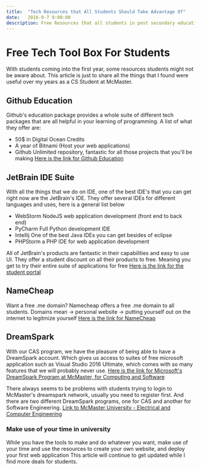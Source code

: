 ```yaml
---
title:  "Tech Resources that All Students Should Take Advantage Of"
date:   2016-9-7 9:00:00
description: Free Resources that all students in post secondary education should take advantage of
---
```


# Free Tech Tool Box For Students
With students coming into the first year, some resources students might not be aware about.
This article is just to share all the things that I found were useful over my years as a CS Student at McMaster.

## Github Education
Github's education package provides a whole suite of different tech packages that are all helpful in your learning of programming.
A list of what they offer are:
* 50$ in Digital Ocean Credits
* A year of Bitnami (Host your web applications)
* Github Unlimited repository, fantastic for all those projects that you'll be making 
[Here is the link for Github Education](https://education.github.com/pack)

## JetBrain IDE Suite
With all the things that we do on IDE, one of the best IDE's that you can get right now are the JetBrain's IDE.
They offer several IDEs for different languages and uses, here is a general list below
* WebStorm NodeJS web application development (front end to back end)
* PyCharm Full Python development IDE
* Intellij One of the best Java IDEs you can get besides of eclipse
* PHPStorm a PHP IDE for web application development

All of JetBrain's products are fantastic in their capabilities and easy to use UI.
They offer a student discount on all their products to free. Meaning you get to try their entire suite of applications for free
[Here is the link for the student portal](https://www.jetbrains.com/student/)

## NameCheap
Want a free .me domain? Namecheap offers a free .me domain to all students. Domains mean -> personal website -> putting yourself out on the internet to legitmize yourself
[Here is the link for NameCheap](https://nc.me)

## DreamSpark
With our CAS program, we have the pleasure of being able to have a DreamSpark account.
Which gives us access to suites of free microsoft application such as Visual Studio 2016 Ultimate, which comes with so many features that we will probably never use.
[Here is the link for Microsoft's DreamSpark Program at McMaster, for Computing and Software](https://e5.onthehub.com/WebStore/ProductsByMajorVersionList.aspx?ws=925e5046-720e-e211-bd05-f04da23e67f6&vsro=8)

There always seems to be problems with students trying to login to McMaster's dreamspark network, usually you need to register first. And there are two different DreamSpark programs, one for CAS and another for Software Engineering.
[Link to McMaster University - Electrical and Computer Engineering](https://e5.onthehub.com/WebStore/ProductsByMajorVersionList.aspx?ws=1184cd61-0082-e211-bf66-f04da23e67f4&vsro=8)

### Make use of your time in university
While you have the tools to make and do whatever you want, make use of your time and use the resources to create your own website, and deploy your first web application
This article will continue to get updated while I find more deals for students.